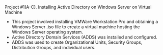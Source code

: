 Project #1(A-C). Installing Active Directory on Windows Server on Virtual Machine
- This project involved installing VMWare Workstation Pro and obtaining a Windows Server .iso file to create a virtual machine hosting the Windows Server operating system.
- Active Directory Domain Services (ADDS) was installed and configured. 
- ADDS was used to create Organizational Units, Security Groups, Distribution Groups, and individual users.
